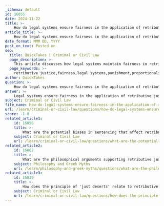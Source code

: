 ```yaml
---
_schema: default
id: 16855
date: 2024-11-22
title: >-
    How do legal systems ensure fairness in the application of retributive justice?
article_title: >-
    How do legal systems ensure fairness in the application of retributive justice?
date_format: MMM DD, YYYY
post_on_text: Posted on
seo:
  title: QuickTakes | Criminal or Civil Law
  page_description: >-
    This article discusses how legal systems maintain fairness in retributive justice through principles such as proportionality of punishment, clear moral standards, procedural safeguards, judicial discretion, and public participation.
  page_keywords: >-
    retributive justice,fairness,legal systems,punishment,proportionality,procedural safeguards,judicial discretion,moral standards,accountability,community engagement
author: QuickTakes
question: >-
    How do legal systems ensure fairness in the application of retributive justice?
answer: >-
    Legal systems ensure fairness in the application of retributive justice through several key principles and mechanisms that aim to uphold the integrity of the justice process. Here are some of the primary ways in which fairness is maintained:\n\n1. **Proportionality of Punishment**: Retributive justice is fundamentally based on the principle that the punishment should be proportional to the crime committed. This means that more severe crimes warrant harsher penalties, while lesser offenses should receive lighter sentences. This proportionality is intended to ensure that offenders receive their "just deserts," which is a core tenet of retributive justice.\n\n2. **Moral and Legal Standards**: Legal systems establish clear moral and legal standards that define what constitutes a crime and the corresponding punishments. These standards are designed to reflect societal values and ensure that punishments are not arbitrary but rather grounded in a collective understanding of justice.\n\n3. **Procedural Safeguards**: Fairness is also ensured through procedural safeguards that govern the legal process. This includes the right to a fair trial, the presumption of innocence until proven guilty, and the right to legal representation. These safeguards help prevent wrongful convictions and ensure that all parties have an opportunity to present their case.\n\n4. **Judicial Discretion and Guidelines**: Judges often have discretion in sentencing, guided by established legal frameworks and sentencing guidelines. This allows for consideration of individual circumstances, such as the offender's background, intent, and the impact of the crime on victims, which can lead to more equitable outcomes.\n\n5. **Accountability of Punishers**: The identity of the punisher is also crucial in ensuring fairness. Retributive justice posits that it is morally impermissible to punish the innocent or to impose disproportionately large punishments. Legal systems strive to hold judges and law enforcement accountable for their decisions, thereby reinforcing the ethical application of justice.\n\n6. **Addressing Systemic Issues**: While retributive justice focuses on individual accountability, legal systems are increasingly recognizing the importance of addressing broader social and systemic issues that contribute to crime. This includes efforts to reduce inequalities and improve access to justice, which can enhance the overall fairness of the legal system.\n\n7. **Public Participation and Transparency**: Engaging the community in discussions about justice and punishment can also promote fairness. Transparency in legal proceedings and the involvement of community members in restorative practices can help align the justice system with societal values and expectations.\n\nIn summary, legal systems employ a combination of proportionality, moral standards, procedural safeguards, judicial discretion, accountability, and community engagement to ensure fairness in the application of retributive justice. These mechanisms aim to balance the need for punishment with the principles of justice and equity, ultimately striving to uphold the integrity of the legal system.
subject: Criminal or Civil Law
file_name: how-do-legal-systems-ensure-fairness-in-the-application-of-retributive-justice.md
url: /learn/criminal-or-civil-law/questions/how-do-legal-systems-ensure-fairness-in-the-application-of-retributive-justice
score: -1.0
related_article1:
    id: 16856
    title: >-
        What are the potential biases in sentencing that affect retributive justice?
    subject: Criminal or Civil Law
    url: /learn/criminal-or-civil-law/questions/what-are-the-potential-biases-in-sentencing-that-affect-retributive-justice
related_article2:
    id: 16862
    title: >-
        What are the philosophical arguments supporting retributive justice?
    subject: Philosophy and Greek Myths
    url: /learn/philosophy-and-greek-myths/questions/what-are-the-philosophical-arguments-supporting-retributive-justice
related_article3:
    id: 16839
    title: >-
        How does the principle of 'just deserts' relate to retributive justice?
    subject: Criminal or Civil Law
    url: /learn/criminal-or-civil-law/questions/how-does-the-principle-of-just-deserts-relate-to-retributive-justice
---
```


&nbsp;